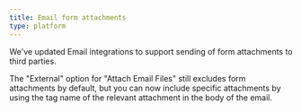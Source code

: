 ```yaml
---
title: Email form attachments
type: platform
---
```


We've updated Email integrations to support sending of form attachments to third parties.

The "External" option for "Attach Email Files" still excludes form attachments by default, but you can now include specific attachments by using the tag name of the relevant attachment in the body of the email.